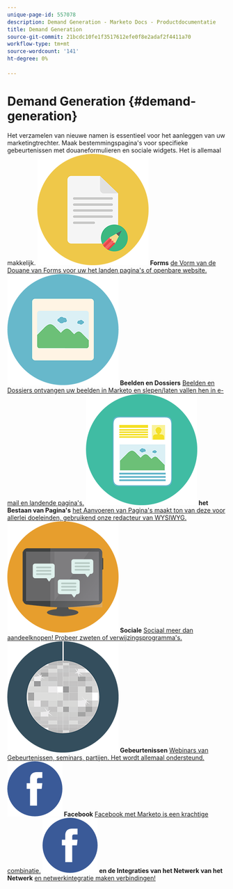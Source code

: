 ```yaml
---
unique-page-id: 557078
description: Demand Generation - Marketo Docs - Productdocumentatie
title: Demand Generation
source-git-commit: 21bcdc10fe1f3517612efe0f8e2adaf2f4411a70
workflow-type: tm+mt
source-wordcount: '141'
ht-degree: 0%

---
```



# Demand Generation {#demand-generation}

Het verzamelen van nieuwe namen is essentieel voor het aanleggen van uw marketingtrechter. Maak bestemmingspagina&#39;s voor specifieke gebeurtenissen met douaneformulieren en sociale widgets. Het is allemaal makkelijk.
**![Forms ](assets/documents-bookmarks-16.png) Forms** [ de Vorm van de Douane van Forms voor uw het landen pagina&#39;s of openbare website.](https://docs.marketo.com/display/DOCS/Forms)     **![Beelden en Dossiers ](assets/graphic-design-tools-06.png) Beelden en Dossiers** [ Beelden en Dossiers ontvangen uw beelden in Marketo en slepen/laten vallen hen in e-mail en landende pagina&#39;s.](https://docs.marketo.com/display/DOCS/Images+and+Files)     **![het Bestaan van Pagina&#39;s ](assets/office-artboard-80.png) het Bestaan van Pagina&#39;s** [ het Aanvoeren van Pagina&#39;s maakt ton van deze voor allerlei doeleinden, gebruikend onze redacteur van WYSIWYG.](https://docs.marketo.com/pages/viewpage.action?pageId=2359689)     **![Sociale ](assets/chat-messages-18.png) Sociale** [ Sociaal meer dan aandeelknopen! Probeer zweten of verwijzingsprogramma&#39;s.](https://docs.marketo.com/display/DOCS/Social)     **![Gebeurtenissen ](assets/party-10.png) Gebeurtenissen** [ Webinars van Gebeurtenissen, seminars, partijen. Het wordt allemaal ondersteund.](https://docs.marketo.com/pages/viewpage.action?pageId=2949755)     **![Facebook ](assets/facebook-icon.png) Facebook** [ Facebook met Marketo is een krachtige combinatie.](https://docs.marketo.com/display/DOCS/Facebook)     **![en de Integraties van het Netwerk van het Netwerk ](assets/facebook-icon.png) en de Integraties van het Netwerk van het Netwerk** [ en netwerkintegratie maken verbindingen!](https://docs.marketo.com/display/DOCS/Ad+Network+Integrations)
